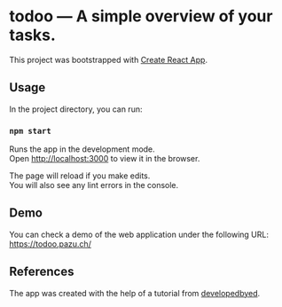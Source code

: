 # todoo — A simple overview of your tasks.

This project was bootstrapped with [Create React App](https://github.com/facebook/create-react-app).

## Usage

In the project directory, you can run:

### `npm start`

Runs the app in the development mode.\
Open [http://localhost:3000](http://localhost:3000) to view it in the browser.

The page will reload if you make edits.\
You will also see any lint errors in the console.

## Demo

You can check a demo of the web application under the following URL: https://todoo.pazu.ch/

## References

The app was created with the help of a tutorial from [developedbyed](https://github.com/developedbyed).
